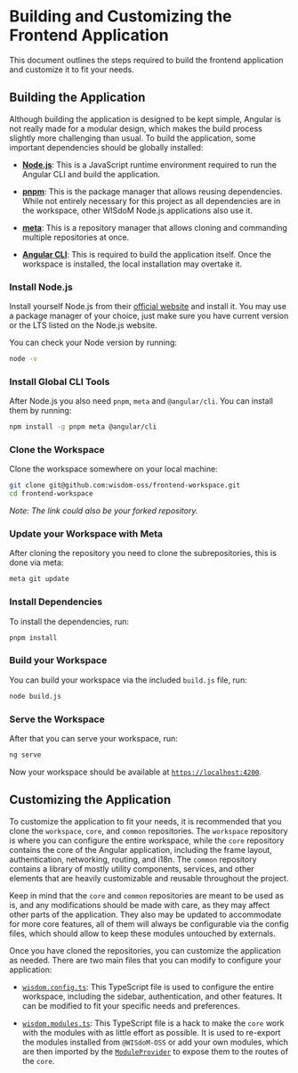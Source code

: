 # Building and Customizing the Frontend Application

This document outlines the steps required to build the frontend application and 
customize it to fit your needs.

## Building the Application

Although building the application is designed to be kept simple, Angular is not 
really made for a modular design, which makes the build process slightly more 
challenging than usual. 
To build the application, some important dependencies should be globally 
installed:

- [**Node.js**](https://nodejs.org):
  This is a JavaScript runtime environment required to run the Angular CLI and 
  build the application.

- [**pnpm**](https://pnpm.io):
  This is the package manager that allows reusing dependencies. 
  While not entirely necessary for this project as all dependencies are in the 
  workspace, other WISdoM Node.js applications also use it.

- [**meta**](https://www.npmjs.com/package/meta): 
  This is a repository manager that allows cloning and commanding multiple 
  repositories at once.

- [**Angular CLI**](https://angular.io/cli): 
  This is required to build the application itself. 
  Once the workspace is installed, the local installation may overtake it.

### Install Node.js
Install yourself Node.js from their 
[official website](https://nodejs.org/en/download/) and install it.
You may use a package manager of your choice, just make sure you have current 
version or the LTS listed on the Node.js website.

You can check your Node version by running:

```sh
node -v
```

### Install Global CLI Tools

After Node.js you also need `pnpm`, `meta` and `@angular/cli`.
You can install them by running:

```sh
npm install -g pnpm meta @angular/cli
```

### Clone the Workspace

Clone the workspace somewhere on your local machine:

```sh
git clone git@github.com:wisdom-oss/frontend-workspace.git
cd frontend-workspace
```

*Note: The link could also be your forked repository.*

### Update your Workspace with Meta

After cloning the repository you need to clone the subrepositories, this is done 
via meta:

```sh
meta git update
```

### Install Dependencies

To install the dependencies, run:

```sh 
pnpm install
```

### Build your Workspace

You can build your workspace via the included `build.js` file, run:

```sh
node build.js
```

### Serve the Workspace

After that you can serve your workspace, run:

```sh
ng serve
```

Now your workspace should be available at 
[`https://localhost:4200`](https://localhost:4200).

## Customizing the Application

To customize the application to fit your needs, it is recommended that you clone 
the `workspace`, `core`, and `common` repositories. 
The `workspace` repository is where you can configure the entire workspace, 
while the `core` repository contains the core of the Angular application, 
including the frame layout, authentication, networking, routing, and i18n. 
The `common` repository contains a library of mostly utility components, 
services, and other elements that are heavily customizable and reusable 
throughout the project.

Keep in mind that the `core` and `common` repositories are meant to be used as 
is, and any modifications should be made with care, as they may affect other 
parts of the application.
They also may be updated to accommodate for more core features, all of them will 
always be configurable via the config files, which should allow to keep these 
modules untouched by externals.

Once you have cloned the repositories, you can customize the application as 
needed. 
There are two main files that you can modify to configure your application:

- [`wisdom.config.ts`](github.com/wisdom-oss/frontend-workspace/blob/main/wisdom.config.ts): 
  This TypeScript file is used to configure the entire workspace, including the 
  sidebar, authentication, and other features. 
  It can be modified to fit your specific needs and preferences.

- [`wisdom.modules.ts`](https://github.com/wisdom-oss/frontend-workspace/blob/main/wisdom.modules.ts): 
  This TypeScript file is a hack to make the `core` work with the modules with 
  as little effort as possible. 
  It is used to re-export the modules installed from `@WISdoM-OSS` or add your 
  own modules, which are then imported by the 
  [`ModuleProvider`](https://github.com/wisdom-oss/frontend-core/blob/main/src/app/module-provider.ts) 
  to expose them to the routes of the `core`.
